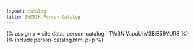 ```yaml
---
layout: catalog
title: SWERIK Person Catalog
---
```

{% assign p = site.data._person-catalog.i-TW6NiVapuUhV3BiB59YUR8 %}
{% include person-catalog.html p=p %}

